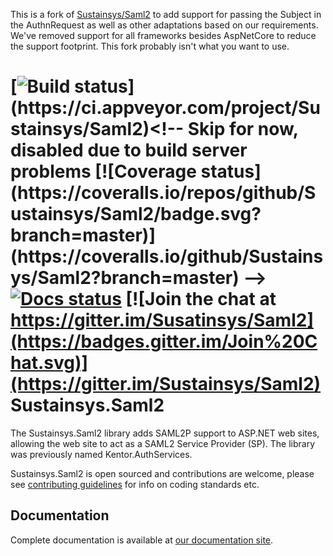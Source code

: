 This is a fork of [Sustainsys/Saml2](https://github.com/Sustainsys/Saml2) to add support for passing the Subject in the AuthnRequest as well as other adaptations based on our requirements. We've removed support for all frameworks besides AspNetCore to reduce the support footprint. This fork probably isn't what you want to use.

[![Build status](https://ci.appveyor.com/api/projects/status/kf9r7lh4mh28rg2d?branch=master&svg=true&passingText=master%20-%20OK&failingText=master%20-%20Failed!&pendingText=master%20-%20Pending...)](https://ci.appveyor.com/project/Sustainsys/Saml2)<!-- Skip for now, disabled due to build server problems [![Coverage status](https://coveralls.io/repos/github/Sustainsys/Saml2/badge.svg?branch=master)](https://coveralls.io/github/Sustainsys/Saml2?branch=master) -->
[![Docs status](https://readthedocs.org/projects/saml2/badge/?version=latest)](https://saml2.sustainsys.com)
[![Join the chat at https://gitter.im/Susatinsys/Saml2](https://badges.gitter.im/Join%20Chat.svg)](https://gitter.im/Sustainsys/Saml2)
Sustainsys.Saml2
=============

The Sustainsys.Saml2 library adds SAML2P support to ASP.NET web sites, allowing the web site
to act as a SAML2 Service Provider (SP). The library was previously named Kentor.AuthServices.

Sustainsys.Saml2 is open sourced and contributions are welcome, please see 
[contributing guidelines](CONTRIBUTING.md) for info on coding standards etc.

## Documentation
Complete documentation is available at [our documentation site](https://saml2.sustainsys.com).
